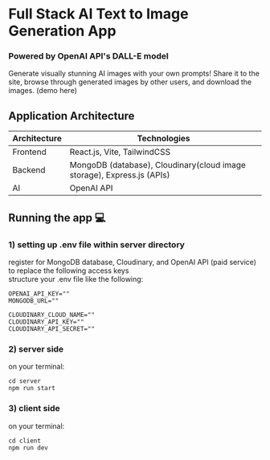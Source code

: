 # Full Stack AI Text to Image Generation App 
### Powered by OpenAI API's DALL-E model
Generate visually stunning AI images with your own prompts! Share it to the site, browse through generated images by other users, and download the images. (demo here)

## Application Architecture
| Architecture | Technologies|
| --- | --- |
| Frontend | React.js, Vite, TailwindCSS
| Backend | MongoDB (database), Cloudinary(cloud image storage), Express.js (APIs)
| AI | OpenAI API
            
## Running the app 💻
### 1) setting up .env file within server directory
register for MongoDB database, Cloudinary, and OpenAI API (paid service) to replace the following access keys    
structure your .env file like the following: 
```
OPENAI_API_KEY=""
MONGODB_URL=""

CLOUDINARY_CLOUD_NAME=""
CLOUDINARY_API_KEY=""
CLOUDINARY_API_SECRET=""
```

### 2) server side 
on your terminal:
```
cd server
npm run start
```
### 3) client side
on your terminal:
```
cd client
npm run dev
```
